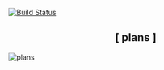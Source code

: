 [![Build Status](https://cloud.drone.io/api/badges/davisvansant/plans/status.svg)](https://cloud.drone.io/davisvansant/plans)

## <div align="center"> [ plans ] </div>

![plans](https://lumiere-a.akamaihd.net/v1/images/death-star-plans-main_1225d91c.jpeg?region=0%2C0%2C1560%2C878&width=1536)
